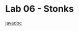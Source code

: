 # Lab 06 - Stonks

[javadoc](http://www.cs.colostate.edu/~cs163/javadoc/lab06/package-summary.html)
